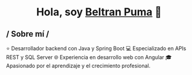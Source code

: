 <div align="center">
<h1 align="center">Hola, soy <a href="https://beltran-puma.com">Beltran Puma</a> 👋</h1>
</div>

<h2> / Sobre mí /</h2>
⭐ Desarrollador backend con Java y Spring Boot
💻 Especializado en APIs REST y SQL Server
🌐 Experiencia en desarrollo web con Angular
🎓 Apasionado por el aprendizaje y el crecimiento profesional.

